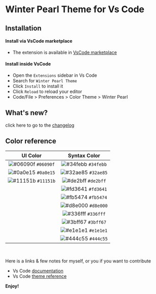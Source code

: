 # Winter Pearl Theme for Vs Code

<!-- TODO: Place here the Screenshot -->

## Installation  

#### Install via VsCode marketplace

- The extension is available in [VsCode marketplace](https://marketplace.visualstudio.com/items?itemName=suryashanm.winter-pearl-theme)  

#### Install inside VsCode 

- Open the `Extensions` sidebar in Vs Code  
- Search for `Winter Pearl Theme`  
- Click `Install` to install it  
- Click `Reload` to reload your editor  
- Code/File > Preferences > Color Theme > Winter Pearl  

## What's new?
click here to go to the [changelog](https://marketplace.visualstudio.com/items/suryashanm.winter-pearl-theme/changelog)  


## Color reference  
| UI Color | Syntax Color |
| :------: | :----------: | 
| ![#06090f](https://via.placeholder.com/10/06090f.png?text=+) `#06090f` | ![#34febb](https://via.placeholder.com/10/34febb.png?text=+) `#34febb` |
| ![#0a0e15](https://via.placeholder.com/10/0a0e15.png?text=+) `#0a0e15` | ![#32ae85](https://via.placeholder.com/10/32ae85.png?text=+) `#32ae85` |
| ![#11151b](https://via.placeholder.com/10/11151b.png?text=+) `#11151b` | ![#de2bff](https://via.placeholder.com/10/de2bff.png?text=+) `#de2bff` |
| | ![#fd3641](https://via.placeholder.com/10/fd3641.png?text=+) `#fd3641` | 
| | ![#fb5474](https://via.placeholder.com/10/fb5474.png?text=+) `#fb5474` | 
| | ![#d8e000](https://via.placeholder.com/10/d8e000.png?text=+) `#d8e000` | 
| | ![#336fff](https://via.placeholder.com/10/336fff.png?text=+) `#336fff` | 
| | ![#3bff67](https://via.placeholder.com/10/3bff67.png?text=+) `#3bff67` | 
| | ![#e1e1e1](https://via.placeholder.com/10/e1e1e1.png?text=+) `#e1e1e1` | 
| | ![#444c55](https://via.placeholder.com/10/444c55.png?text=+) `#444c55` |  

<br>  

Here is a links & few notes for myself, or you if you want to contribute  
- Vs Code [documentation](https://code.visualstudio.com/docs/getstarted/themes)  
- Vs Code [theme reference](https://code.visualstudio.com/api/references/theme-color)  

**Enjoy!**